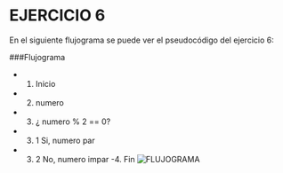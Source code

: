 # EJERCICIO 6
En el siguiente flujograma se puede ver el pseudocódigo  del ejercicio 6:
  
###Flujograma
- 1. Inicio
- 2. numero
- 3. ¿ numero % 2 == 0? 
-  3. 1 Si, numero par
-  3. 2 No, numero impar 
 -4. Fin
![FLUJOGRAMA]( "Flujograma")
